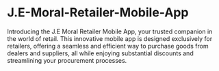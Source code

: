 # J.E-Moral-Retailer-Mobile-App
Introducing the J.E Moral Retailer Mobile App, your trusted companion in the world of retail. This innovative mobile app is designed exclusively for retailers, offering a seamless and efficient way to purchase goods from dealers and suppliers, all while enjoying substantial discounts and streamlining your procurement processes.
